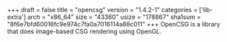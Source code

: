 +++
draft = false
title = "opencsg"
version = "1.4.2-1"
categories = ['lib-extra']
arch = "x86_64"
size = "43360"
usize = "178867"
sha1sum = "8f6e7bfd60016fc9e974c7fa0a7016114a88c011"
+++
OpenCSG is a library that does image-based CSG rendering using OpenGL.